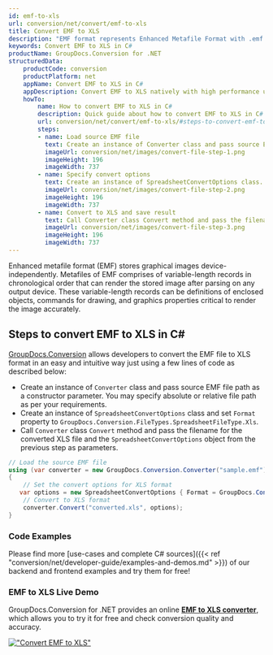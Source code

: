```yaml
---
id: emf-to-xls
url: conversion/net/convert/emf-to-xls
title: Convert EMF to XLS
description: "EMF format represents Enhanced Metafile Format with .emf extension. Learn how to convert EMF to XLS file programmatically in C# language using GroupDocs.Conversion for .NET library."
keywords: Convert EMF to XLS in C#
productName: GroupDocs.Conversion for .NET
structuredData:
    productCode: conversion
    productPlatform: net
    appName: Convert EMF to XLS in C#
    appDescription: Convert EMF to XLS natively with high performance using C# language and server side GroupDocs.Conversion for .NET APIs, without the use of any software like Microsoft or Open Office.
    howTo:
        name: How to convert EMF to XLS in C# 
        description: Quick guide about how to convert EMF to XLS in C# with high performance and accuracy.
        url: conversion/net/convert/emf-to-xls/#steps-to-convert-emf-to-xls-in-c
        steps:
        - name: Load source EMF file 
          text: Create an instance of Converter class and pass source EMF file path as a constructor parameter. You may specify absolute or relative file path as per your requirements. 
          imageUrl: conversion/net/images/convert-file-step-1.png
          imageHeight: 196
          imageWidth: 737
        - name: Specify convert options 
          text: Create an instance of SpreadsheetConvertOptions class.
          imageUrl: conversion/net/images/convert-file-step-2.png
          imageHeight: 196
          imageWidth: 737
        - name: Convert to XLS and save result 
          text: Call Converter class Convert method and pass the filename for the converted HTML file and the SpreadsheetConvertOptions object from the previous step as parameters.
          imageUrl: conversion/net/images/convert-file-step-3.png
          imageHeight: 196
          imageWidth: 737
---
```


Enhanced metafile format (EMF) stores graphical images device-independently. Metafiles of EMF comprises of variable-length records in chronological order that can render the stored image after parsing on any output device. These variable-length records can be definitions of enclosed objects, commands for drawing, and graphics properties critical to render the image accurately.

## Steps to convert EMF to XLS in C#

[GroupDocs.Conversion](https://products.groupdocs.com/conversion/net) allows developers to convert the EMF file to XLS format in an easy and intuitive way just using a few lines of code as described below:

* Create an instance of `Converter` class and pass source EMF file path as a constructor parameter. You may specify absolute or relative file path as per your requirements. 
* Create an instance of `SpreadsheetConvertOptions` class and set `Format` property to `GroupDocs.Conversion.FileTypes.SpreadsheetFileType.Xls`.
* Call `Converter` class `Convert` method and pass the filename for the converted XLS file and the `SpreadsheetConvertOptions` object from the previous step as parameters.

```csharp
// Load the source EMF file
using (var converter = new GroupDocs.Conversion.Converter("sample.emf"))
{
    // Set the convert options for XLS format
   var options = new SpreadsheetConvertOptions { Format = GroupDocs.Conversion.FileTypes.SpreadsheetFileType.Xls };
    // Convert to XLS format
    converter.Convert("converted.xls", options);
}
```

### Code Examples

Please find more [use-cases and complete C# sources]({{< ref "conversion/net/developer-guide/examples-and-demos.md" >}}) of our backend and frontend examples and try them for free!

### EMF to XLS Live Demo

GroupDocs.Conversion for .NET provides an online [**EMF to XLS converter**](https://products.groupdocs.app/conversion/emf-to-xls), which allows you to try it for free and check conversion quality and accuracy.

[!["Convert EMF to XLS"](conversion/net/images/convert-to-xls/convert-emf-to-xls.png)](https://products.groupdocs.app/conversion/emf-to-xls)